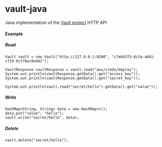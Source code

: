 # vault-java
Java implementation of the [Vault project](https://vaultproject.io/) HTTP API

#### Example

##### Read

    Vault vault = new Vault("http://127.0.0.1:8200", "c7e6d2f3-dc1a-a841-cf29-0cf7bec8ed42");

    VaultResponse vaultResponse = vault.read("aws/creds/deploy");
    System.out.println(vaultResponse.getData().get("access_key"));
    System.out.println(vaultResponse.getData().get("secret_key"));

    System.out.println(vault.read("secret/hello").getData().get("value"));

##### Write

	HashMap<String, String> data = new HashMap<>();
	data.put("value", "hello");
	vault.write("secret/hello", data);

##### Delete

	vault.delete("secret/hello");


